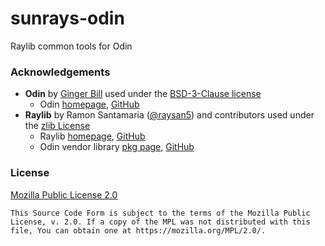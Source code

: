 sunrays-odin
============

Raylib common tools for Odin

### Acknowledgements

- **Odin** by [Ginger Bill](https://github.com/gingerBill)
  used under the [BSD-3-Clause license](https://github.com/odin-lang/Odin/blob/master/LICENSE)
  - Odin [homepage](https://odin-lang.org),
    [GitHub](https://github.com/odin-lang/Odin)
- **Raylib** by Ramon Santamaria ([@raysan5](https://github.com/raysan5)) and contributors
  used under the [zlib License](https://github.com/raysan5/raylib/blob/master/LICENSE)
  - Raylib [homepage](https://www.raylib.com),
    [GitHub](https://github.com/raysan5/raylib)
  - Odin vendor library [pkg page](https://pkg.odin-lang.org/vendor/raylib/),
    [GitHub](https://github.com/odin-lang/Odin/tree/master/vendor/raylib)

### License

[Mozilla Public License 2.0](https://www.mozilla.org/en-US/MPL/2.0/)

```
This Source Code Form is subject to the terms of the Mozilla Public
License, v. 2.0. If a copy of the MPL was not distributed with this
file, You can obtain one at https://mozilla.org/MPL/2.0/.
```
